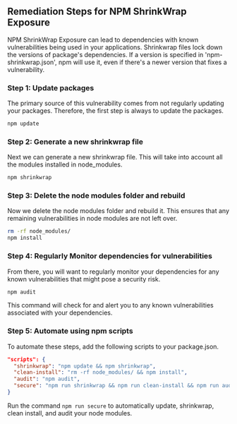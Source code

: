 

## Remediation Steps for NPM ShrinkWrap Exposure

NPM ShrinkWrap Exposure can lead to dependencies with known vulnerabilities being used in your applications. Shrinkwrap files lock down the versions of package's dependencies. If a version is specified in 'npm-shrinkwrap.json', npm will use it, even if there's a newer version that fixes a vulnerability.

### Step 1: Update packages
The primary source of this vulnerability comes from not regularly updating your packages. Therefore, the first step is always to update the packages.

```bash
npm update
```

### Step 2: Generate a new shrinkwrap file
Next we can generate a new shrinkwrap file. This will take into account all the modules installed in node_modules.

```bash
npm shrinkwrap
```

### Step 3: Delete the node modules folder and rebuild
Now we delete the node modules folder and rebuild it. This ensures that any remaining vulnerabilities in node modules are not left over.

```bash
rm -rf node_modules/
npm install
```

### Step 4: Regularly Monitor dependencies for vulnerabilities
From there, you will want to regularly monitor your dependencies for any known vulnerabilities that might pose a security risk.

```bash
npm audit
```

This command will check for and alert you to any known vulnerabilities associated with your dependencies.

### Step 5: Automate using npm scripts
To automate these steps, add the following scripts to your package.json.

```json
"scripts": {
  "shrinkwrap": "npm update && npm shrinkwrap",
  "clean-install": "rm -rf node_modules/ && npm install",
  "audit": "npm audit",
  "secure": "npm run shrinkwrap && npm run clean-install && npm run audit"
}
```

Run the command ```npm run secure``` to automatically update, shrinkwrap, clean install, and audit your node modules.
